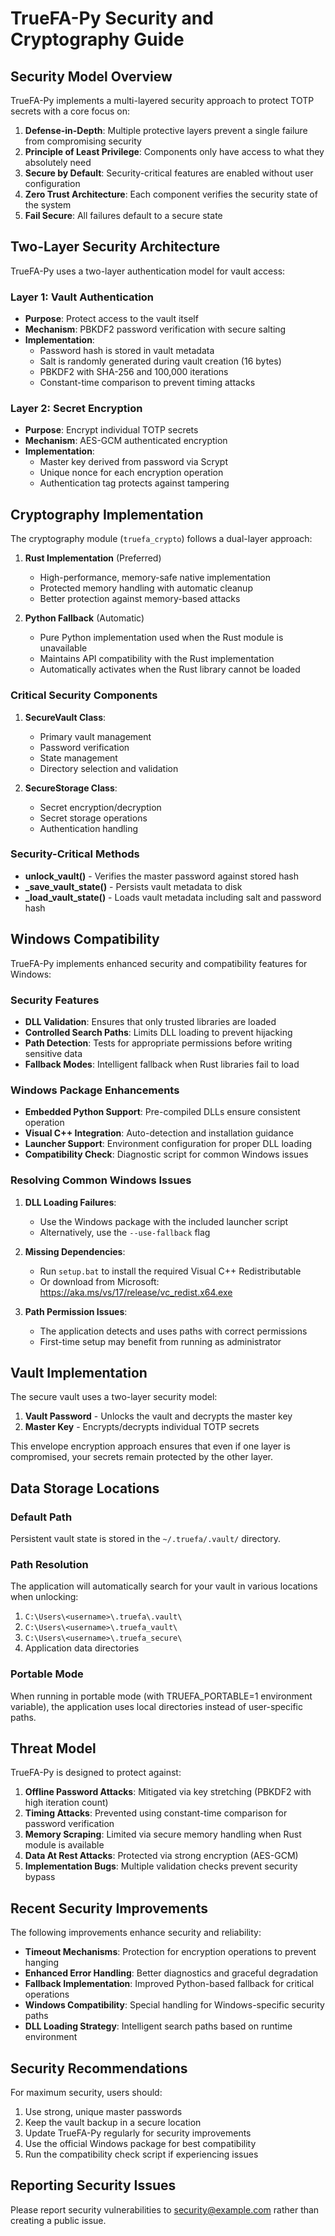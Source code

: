 # TrueFA-Py Security and Cryptography Guide

## Security Model Overview

TrueFA-Py implements a multi-layered security approach to protect TOTP secrets with a core focus on:

1. **Defense-in-Depth**: Multiple protective layers prevent a single failure from compromising security
2. **Principle of Least Privilege**: Components only have access to what they absolutely need
3. **Secure by Default**: Security-critical features are enabled without user configuration
4. **Zero Trust Architecture**: Each component verifies the security state of the system
5. **Fail Secure**: All failures default to a secure state

## Two-Layer Security Architecture

TrueFA-Py uses a two-layer authentication model for vault access:

### Layer 1: Vault Authentication
- **Purpose**: Protect access to the vault itself
- **Mechanism**: PBKDF2 password verification with secure salting
- **Implementation**: 
  - Password hash is stored in vault metadata
  - Salt is randomly generated during vault creation (16 bytes)
  - PBKDF2 with SHA-256 and 100,000 iterations
  - Constant-time comparison to prevent timing attacks

### Layer 2: Secret Encryption
- **Purpose**: Encrypt individual TOTP secrets
- **Mechanism**: AES-GCM authenticated encryption
- **Implementation**:
  - Master key derived from password via Scrypt
  - Unique nonce for each encryption operation
  - Authentication tag protects against tampering

## Cryptography Implementation

The cryptography module (`truefa_crypto`) follows a dual-layer approach:

1. **Rust Implementation** (Preferred)
   - High-performance, memory-safe native implementation
   - Protected memory handling with automatic cleanup
   - Better protection against memory-based attacks

2. **Python Fallback** (Automatic)
   - Pure Python implementation used when the Rust module is unavailable
   - Maintains API compatibility with the Rust implementation
   - Automatically activates when the Rust library cannot be loaded

### Critical Security Components

1. **SecureVault Class**:
   - Primary vault management
   - Password verification
   - State management
   - Directory selection and validation

2. **SecureStorage Class**:
   - Secret encryption/decryption
   - Secret storage operations
   - Authentication handling

### Security-Critical Methods

- **unlock_vault()** - Verifies the master password against stored hash
- **_save_vault_state()** - Persists vault metadata to disk  
- **_load_vault_state()** - Loads vault metadata including salt and password hash

## Windows Compatibility

TrueFA-Py implements enhanced security and compatibility features for Windows:

### Security Features
- **DLL Validation**: Ensures that only trusted libraries are loaded
- **Controlled Search Paths**: Limits DLL loading to prevent hijacking
- **Path Detection**: Tests for appropriate permissions before writing sensitive data
- **Fallback Modes**: Intelligent fallback when Rust libraries fail to load

### Windows Package Enhancements
- **Embedded Python Support**: Pre-compiled DLLs ensure consistent operation
- **Visual C++ Integration**: Auto-detection and installation guidance
- **Launcher Support**: Environment configuration for proper DLL loading
- **Compatibility Check**: Diagnostic script for common Windows issues

### Resolving Common Windows Issues

1. **DLL Loading Failures**: 
   - Use the Windows package with the included launcher script
   - Alternatively, use the `--use-fallback` flag

2. **Missing Dependencies**: 
   - Run `setup.bat` to install the required Visual C++ Redistributable
   - Or download from Microsoft: https://aka.ms/vs/17/release/vc_redist.x64.exe

3. **Path Permission Issues**: 
   - The application detects and uses paths with correct permissions
   - First-time setup may benefit from running as administrator

## Vault Implementation

The secure vault uses a two-layer security model:
1. **Vault Password** - Unlocks the vault and decrypts the master key
2. **Master Key** - Encrypts/decrypts individual TOTP secrets

This envelope encryption approach ensures that even if one layer is compromised, your secrets remain protected by the other layer.

## Data Storage Locations

### Default Path
Persistent vault state is stored in the `~/.truefa/.vault/` directory.

### Path Resolution
The application will automatically search for your vault in various locations when unlocking:
1. `C:\Users\<username>\.truefa\.vault\`
2. `C:\Users\<username>\.truefa_vault\`
3. `C:\Users\<username>\.truefa_secure\`
4. Application data directories

### Portable Mode
When running in portable mode (with TRUEFA_PORTABLE=1 environment variable), the application uses local directories instead of user-specific paths.

## Threat Model

TrueFA-Py is designed to protect against:

1. **Offline Password Attacks**: Mitigated via key stretching (PBKDF2 with high iteration count)
2. **Timing Attacks**: Prevented using constant-time comparison for password verification
3. **Memory Scraping**: Limited via secure memory handling when Rust module is available
4. **Data At Rest Attacks**: Protected via strong encryption (AES-GCM)
5. **Implementation Bugs**: Multiple validation checks prevent security bypass

## Recent Security Improvements

The following improvements enhance security and reliability:

- **Timeout Mechanisms**: Protection for encryption operations to prevent hanging
- **Enhanced Error Handling**: Better diagnostics and graceful degradation
- **Fallback Implementation**: Improved Python-based fallback for critical operations
- **Windows Compatibility**: Special handling for Windows-specific security paths
- **DLL Loading Strategy**: Intelligent search paths based on runtime environment

## Security Recommendations

For maximum security, users should:

1. Use strong, unique master passwords
2. Keep the vault backup in a secure location
3. Update TrueFA-Py regularly for security improvements
4. Use the official Windows package for best compatibility
5. Run the compatibility check script if experiencing issues

## Reporting Security Issues

Please report security vulnerabilities to [security@example.com](mailto:security@example.com) rather than creating a public issue.
